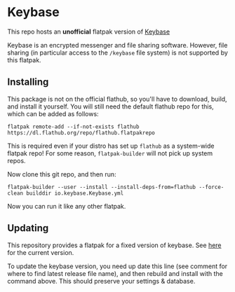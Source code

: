 # Keybase

This repo hosts an **unofficial** flatpak version of [Keybase](https://keybase.io/)

Keybase is an encrypted messenger and file sharing software.
However, file sharing (in particular access to the `/keybase` file system) is not supported by this flatpak.

## Installing

This package is not on the official flathub, so you'll have to download, build, and install it yourself.
You will still need the default flathub repo for this, which can be added as follows:

```
flatpak remote-add --if-not-exists flathub https://dl.flathub.org/repo/flathub.flatpakrepo
```

This is required even if your distro has set up `flathub` as a system-wide flatpak repo!
For some reason, `flatpak-builder` will not pick up system repos.

Now clone this git repo, and then run:

```
flatpak-builder --user --install --install-deps-from=flathub --force-clean builddir io.keybase.Keybase.yml
```

Now you can run it like any other flatpak.

## Updating

This repository provides a flatpak for a fixed version of keybase.
See [here](https://github.com/RalfJung/io.keybase.Keybase/blob/master/io.keybase.Keybase.yml#L54) for the current version.

To update the keybase version, you need up date this line (see comment for where to find latest release file name), and then rebuild and install with the command above.
This should preserve your settings & database.
